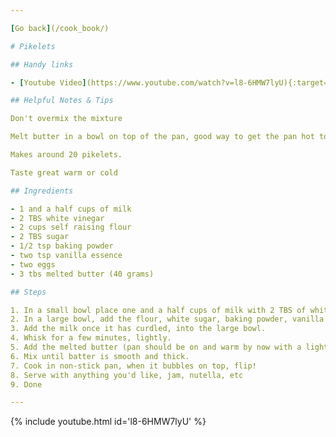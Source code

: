 ```yaml
---

[Go back](/cook_book/)

# Pikelets

## Handy links

- [Youtube Video](https://www.youtube.com/watch?v=l8-6HMW7lyU){:target="\_blank"}

## Helpful Notes & Tips

Don't overmix the mixture

Melt butter in a bowl on top of the pan, good way to get the pan hot too

Makes around 20 pikelets.

Taste great warm or cold

## Ingredients

- 1 and a half cups of milk
- 2 TBS white vinegar
- 2 cups self raising flour
- 2 TBS sugar
- 1/2 tsp baking powder
- two tsp vanilla essence
- two eggs
- 3 tbs melted butter (40 grams)

## Steps

1. In a small bowl place one and a half cups of milk with 2 TBS of white vinegar (allow it to curdle)
2. In a large bowl, add the flour, white sugar, baking powder, vanilla essence and eggs.
3. Add the milk once it has curdled, into the large bowl.
4. Whisk for a few minutes, lightly.
5. Add the melted butter (pan should be on and warm by now with a light coat of spray on oil)
6. Mix until batter is smooth and thick.
7. Cook in non-stick pan, when it bubbles on top, flip!
8. Serve with anything you'd like, jam, nutella, etc
9. Done

---
```


{% include youtube.html id='l8-6HMW7lyU' %}
